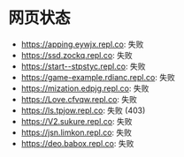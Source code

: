 # 网页状态
- https://apping.eywjx.repl.co: 失败
- https://ssd.zockq.repl.co: 失败
- https://start--stpstyc.repl.co: 失败
- https://game-example.rdianc.repl.co: 失败
- https://mization.edpjg.repl.co: 失败
- https://Love.cfvqw.repl.co: 失败
- https://ls.tpjow.repl.co: 失败 (403)
- https://V2.sukure.repl.co: 失败
- https://jsn.limkon.repl.co: 失败
- https://deo.babox.repl.co: 失败
